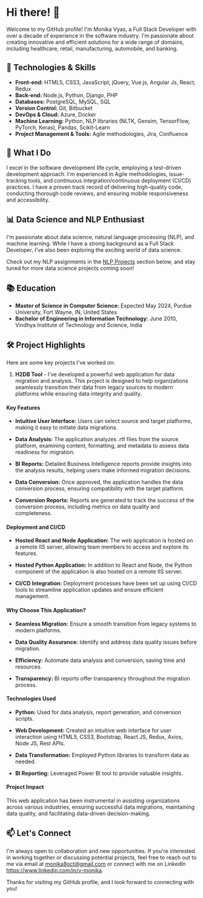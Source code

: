 # Hi there! 👋

Welcome to my GitHub profile! I'm Monika Vyas, a Full Stack Developer with over a decade of experience in the software industry. I'm passionate about creating innovative and efficient solutions for a wide range of domains, including healthcare, retail, manufacturing, automobile, and banking.

## 🔧 Technologies & Skills

- **Front-end:** HTML5, CSS3, JavaScript, jQuery, Vue.js, Angular Js, React, Redux
- **Back-end:** Node.js, Python, Django, PHP
- **Databases:** PostgreSQL, MySQL, SQL
- **Version Control:** Git, Bitbucket
- **DevOps & Cloud:** Azure, Docker
- **Machine Learning:** Python, NLP libraries (NLTK, Gensim, TensorFlow, PyTorch, Keras), Pandas, Scikit-Learn
- **Project Management & Tools:** Agile methodologies, Jira, Confluence

## 🚀 What I Do

I excel in the software development life cycle, employing a test-driven development approach. I'm experienced in Agile methodologies, issue-tracking tools, and continuous integration/continuous deployment (CI/CD) practices. I have a proven track record of delivering high-quality code, conducting thorough code reviews, and ensuring mobile responsiveness and accessibility.

##  📊 Data Science and NLP Enthusiast

I'm passionate about data science, natural language processing (NLP), and machine learning. While I have a strong background as a Full Stack Developer, I've also been exploring the exciting world of data science.

Check out my NLP assignments in the [NLP Projects](https://github.com/moni8/naturallanguageprocessing) section below, and stay tuned for more data science projects coming soon!

## 📚 Education

- **Master of Science in Computer Science:** Expected May 2024, Purdue University, Fort Wayne, IN, United States
- **Bachelor of Engineering in Information Technology:** June 2010, Vindhya Institute of Technology and Science, India

## 🛠️ Project Highlights

Here are some key projects I've worked on:

1. **H2DB Tool** -
    I've developed a powerful web application for data migration and analysis. This project is designed to help organizations seamlessly transition their data from legacy sources to modern platforms while ensuring data integrity and quality.

#### Key Features

- **Intuitive User Interface:** Users can select source and target platforms, making it easy to initiate data migrations.

- **Data Analysis:** The application analyzes .rtf files from the source platform, examining content, formatting, and metadata to assess data readiness for migration.

- **BI Reports:** Detailed Business Intelligence reports provide insights into the analysis results, helping users make informed migration decisions.

- **Data Conversion:** Once approved, the application handles the data conversion process, ensuring compatibility with the target platform.

- **Conversion Reports:** Reports are generated to track the success of the conversion process, including metrics on data quality and completeness.

#### Deployment and CI/CD

- **Hosted React and Node Application:** The web application is hosted on a remote IIS server, allowing team members to access and explore its features.

- **Hosted Python Application:** In addition to React and Node, the Python component of the application is also hosted on a remote IIS server.

- **CI/CD Integration:** Deployment processes have been set up using CI/CD tools to streamline application updates and ensure efficient management.

#### Why Choose This Application?

- **Seamless Migration:** Ensure a smooth transition from legacy systems to modern platforms.

- **Data Quality Assurance:** Identify and address data quality issues before migration.

- **Efficiency:** Automate data analysis and conversion, saving time and resources.

- **Transparency:** BI reports offer transparency throughout the migration process.

#### Technologies Used

- **Python:** Used for data analysis, report generation, and conversion scripts.

- **Web Development:** Created an intuitive web interface for user interaction using HTML5, CSS3, Bootstrap, React JS, Redux, Axios, Node JS, Rest APIs.

- **Data Transformation:** Employed Python libraries to transform data as needed.

- **BI Reporting:** Leveraged Power BI tool to provide valuable insights.

#### Project Impact

This web application has been instrumental in assisting organizations across various industries, ensuring successful data migrations, maintaining data quality, and facilitating data-driven decision-making.


## 📫 Let's Connect

I'm always open to collaboration and new opportunities. If you're interested in working together or discussing potential projects, feel free to reach out to me via email at monika8oct@gmail.com or connect with me on LinkedIn https://www.linkedin.com/in/v-monika.

Thanks for visiting my GitHub profile, and I look forward to connecting with you!


<!---
moni8/moni8 is a ✨ special ✨ repository because its `README.md` (this file) appears on your GitHub profile.
You can click the Preview link to take a look at your changes.
--->
